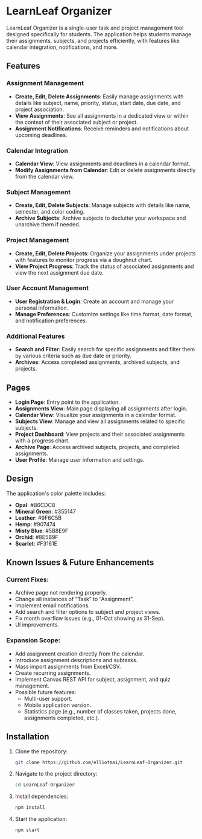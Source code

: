 # LearnLeaf Organizer

LearnLeaf Organizer is a single-user task and project management tool designed specifically for students. The application helps students manage their assignments, subjects, and projects efficiently, with features like calendar integration, notifications, and more.

## Features

### Assignment Management
- **Create, Edit, Delete Assignments**: Easily manage assignments with details like subject, name, priority, status, start date, due date, and project association.
- **View Assignments**: See all assignments in a dedicated view or within the context of their associated subject or project.
- **Assignment Notifications**: Receive reminders and notifications about upcoming deadlines.

### Calendar Integration
- **Calendar View**: View assignments and deadlines in a calendar format.
- **Modify Assignments from Calendar**: Edit or delete assignments directly from the calendar view.

### Subject Management
- **Create, Edit, Delete Subjects**: Manage subjects with details like name, semester, and color coding.
- **Archive Subjects**: Archive subjects to declutter your workspace and unarchive them if needed.

### Project Management
- **Create, Edit, Delete Projects**: Organize your assignments under projects with features to monitor progress via a doughnut chart.
- **View Project Progress**: Track the status of associated assignments and view the next assignment due date.

### User Account Management
- **User Registration & Login**: Create an account and manage your personal information.
- **Manage Preferences**: Customize settings like time format, date format, and notification preferences.

### Additional Features
- **Search and Filter**: Easily search for specific assignments and filter them by various criteria such as due date or priority.
- **Archives**: Access completed assignments, archived subjects, and projects.

## Pages

- **Login Page**: Entry point to the application.
- **Assignments View**: Main page displaying all assignments after login.
- **Calendar View**: Visualize your assignments in a calendar format.
- **Subjects View**: Manage and view all assignments related to specific subjects.
- **Project Dashboard**: View projects and their associated assignments with a progress chart.
- **Archive Page**: Access archived subjects, projects, and completed assignments.
- **User Profile**: Manage user information and settings.

## Design

The application's color palette includes:

- **Opal**: #B6CDC8
- **Mineral Green**: #355147
- **Leather**: #9F6C5B
- **Hemp**: #907474
- **Misty Blue**: #5B8E9F
- **Orchid**: #8E5B9F
- **Scarlet**: #F3161E

## Known Issues & Future Enhancements

### Current Fixes:
- Archive page not rendering properly.
- Change all instances of “Task” to “Assignment”.
- Implement email notifications.
- Add search and filter options to subject and project views.
- Fix month overflow issues (e.g., 01-Oct showing as 31-Sep).
- UI improvements.

### Expansion Scope:
- Add assignment creation directly from the calendar.
- Introduce assignment descriptions and subtasks.
- Mass import assignments from Excel/CSV.
- Create recurring assignments.
- Implement Canvas REST API for subject, assignment, and quiz management.
- Possible future features:
  - Multi-user support.
  - Mobile application version.
  - Statistics page (e.g., number of classes taken, projects done, assignments completed, etc.).

## Installation

1. Clone the repository:
    ```bash
    git clone https://github.com/elliotmai/LearnLeaf-Organizer.git
    ```
2. Navigate to the project directory:
    ```bash
    cd LearnLeaf-Organizer
    ```
3. Install dependencies:
    ```bash
    npm install
    ```
4. Start the application:
    ```bash
    npm start
    ```
